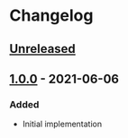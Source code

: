 # Changelog

## [Unreleased][]

## [1.0.0][] - 2021-06-06

### Added

-   Initial implementation

[unreleased]: https://github.com/niksy/array-string-at/compare/v1.0.0...HEAD
[1.0.0]: https://github.com/niksy/array-string-at/tree/v1.0.0
